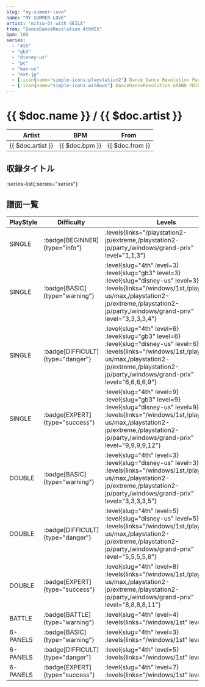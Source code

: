 ```yaml
---
slug: "my-summer-love"
name: "MY SUMMER LOVE"
artist: "mitsu-O! with GEILA"
from: "DanceDanceRevolution 4thMIX"
bpm: 100
series:
  - "4th"
  - "gb3"
  - "disney-us"
  - "pc"
  - "max-us"
  - "ext-jp"
  - [:icon{name="simple-icons:playstation2"} Dance Dance Revolution Party Collection :icon{name="flag:jp-4x3"}](/playstation2-jp/party)
  - [:icon{name="simple-icons:windows"} DanceDanceRevolution GRAND PRIX](/windows/grand-prix)
---
```


# {{ $doc.name }} / {{ $doc.artist }}

|Artist|BPM|From|
|------|---|----|
|{{ $doc.artist }}|{{ $doc.bpm }}|{{ $doc.from }}|

## 収録タイトル

:series-list{:series="series"}

## 譜面一覧

|PlayStyle|Difficulty|Levels|Notes|Movie|
|---------|----------|------|-----|-----|
|SINGLE| :badge[BEGINNER]{type="info"}| :levels{links="/playstation2-jp/extreme,/playstation2-jp/party,/windows/grand-prix" level="1,1,3"}|65/0||
|SINGLE| :badge[BASIC]{type="warning"}|<div class="field is-grouped is-grouped-multiline"> :level{slug="4th" level=3} :level{slug="gb3" level=3} :level{slug="disney-us" level=3} :levels{links="/windows/1st,/playstation2-us/max,/playstation2-jp/extreme,/playstation2-jp/party,/windows/grand-prix" level="3,3,3,3,4"}</div>|117/0||
|SINGLE| :badge[DIFFICULT]{type="danger"}|<div class="field is-grouped is-grouped-multiline"> :level{slug="4th" level=6} :level{slug="gb3" level=6} :level{slug="disney-us" level=6} :levels{links="/windows/1st,/playstation2-us/max,/playstation2-jp/extreme,/playstation2-jp/party,/windows/grand-prix" level="6,6,6,6,9"}</div>|189/0||
|SINGLE| :badge[EXPERT]{type="success"}|<div class="field is-grouped is-grouped-multiline"> :level{slug="4th" level=9} :level{slug="gb3" level=9} :level{slug="disney-us" level=9} :levels{links="/windows/1st,/playstation2-us/max,/playstation2-jp/extreme,/playstation2-jp/party,/windows/grand-prix" level="9,9,9,9,12"}</div>|260/0||
|DOUBLE| :badge[BASIC]{type="warning"}|<div class="field is-grouped is-grouped-multiline"> :level{slug="4th" level=3} :level{slug="disney-us" level=3} :levels{links="/windows/1st,/playstation2-us/max,/playstation2-jp/extreme,/playstation2-jp/party,/windows/grand-prix" level="3,3,3,3,5"}</div>|119/0||
|DOUBLE| :badge[DIFFICULT]{type="danger"}|<div class="field is-grouped is-grouped-multiline"> :level{slug="4th" level=5} :level{slug="disney-us" level=5} :levels{links="/windows/1st,/playstation2-us/max,/playstation2-jp/extreme,/playstation2-jp/party,/windows/grand-prix" level="5,5,5,5,8"}</div>|186/0||
|DOUBLE| :badge[EXPERT]{type="success"}|<div class="field is-grouped is-grouped-multiline"> :level{slug="4th" level=8} :levels{links="/windows/1st,/playstation2-us/max,/playstation2-jp/extreme,/playstation2-jp/party,/windows/grand-prix" level="8,8,8,8,11"}</div>|244/0||
|BATTLE| :badge[BATTLE]{type="warning"}|<div class="field is-grouped is-grouped-multiline"> :level{slug="4th" level=4} :levels{links="/windows/1st" level="4"}</div>|||
|6-PANELS| :badge[BASIC]{type="warning"}|<div class="field is-grouped is-grouped-multiline"> :level{slug="4th" level=3} :levels{links="/windows/1st" level="3"}</div>|119/0||
|6-PANELS| :badge[DIFFICULT]{type="danger"}|<div class="field is-grouped is-grouped-multiline"> :level{slug="4th" level=5} :levels{links="/windows/1st" level="5"}</div>|186/0||
|6-PANELS| :badge[EXPERT]{type="success"}|<div class="field is-grouped is-grouped-multiline"> :level{slug="4th" level=7} :levels{links="/windows/1st" level="7"}</div>|246/0||
